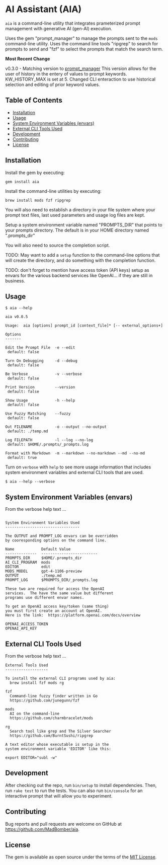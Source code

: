 # AI Assistant (AIA)

`aia` is a command-line utility that integrates prameterized prompt management with generative AI (gen-AI) execution.

Uses the gem "prompt_manager" to manage the prompts sent to the `mods` command-line utility.  Uses the command line tools "ripgrep" to search for prompts to send and "fzf" to select the prompts that match the search term.

**Most Recent Change**

v0.3.0 - Matching version to [prompt_manager](https://github.com/prompt_manager) This version allows for the user of history in the entery of values to prompt keywords.  KW_HISTORY_MAX is set at 5.  Changed CLI enteraction to use historical selection and editing of prior keyword values.


<!-- Tocer[start]: Auto-generated, don't remove. -->

## Table of Contents

  - [Installation](#installation)
  - [Usage](#usage)
  - [System Environment Variables (envars)](#system-environment-variables-envars)
  - [External CLI Tools Used](#external-cli-tools-used)
  - [Development](#development)
  - [Contributing](#contributing)
  - [License](#license)

<!-- Tocer[finish]: Auto-generated, don't remove. -->


## Installation

Install the gem by executing:

    gem install aia


Install the command-line utilities by executing:

    brew install mods fzf ripgrep

You will also need to establish a directory in your file system where your prompt text files, last used parameters and usage log files are kept.

Setup a system environment variable named "PROMPTS_DIR" that points to your prompts directory.  The default is in your HOME directory named ".prompts_dir"

You will also need to source the completion script.

TODO: May want to add a `setup` function to the command-line options that will create the directory, and do something with the completion function.

TODO: don't forget to mention have access token (API keys) setup as envars for the various backend services like OpenAI... if they are still in business.

## Usage

```text
$ aia --help

aia v0.0.5

Usage:  aia [options] prompt_id [context_file]* [-- external_options+]

Options
-------

Edit the Prompt File  -e --edit
 default: false

Turn On Debugging     -d --debug
 default: false

Be Verbose            -v --verbose
 default: false

Print Version         --version
 default: false

Show Usage            -h --help
 default: false

Use Fuzzy Matching    --fuzzy
 default: false

Out FILENAME          -o --output --no-output
 default: ./temp.md

Log FILEPATH          -l --log --no-log
 default: $HOME/.prompts/_prompts.log

Format with Markdown  -m --markdown --no-markdown --md --no-md
 default: true
```

Turn on `verbose` with `help` to see more usage information that includes system environment variables and external CLI tools that are used.

```text
$ aia --help --verbose
```

## System Environment Variables (envars)

From the verbose help text ...

```text

System Environment Variables Used
---------------------------------

The OUTPUT and PROMPT_LOG envars can be overridden
by cooresponding options on the command line.

Name            Default Value
--------------  -------------------------
PROMPTS_DIR     $HOME/.prompts_dir
AI_CLI_PROGRAM  mods
EDITOR          edit
MODS_MODEL      gpt-4-1106-preview
OUTPUT          ./temp.md
PROMPT_LOG      $PROMPTS_DIR/_prompts.log

These two are required for access the OpenAI
services.  The have the same value but different
programs use different envar names.

To get an OpenAI access key/token (same thing)
you must first create an account at OpenAI.
Here is the link:  https://platform.openai.com/docs/overview

OPENAI_ACCESS_TOKEN
OPENAI_API_KEY
```

## External CLI Tools Used

From the verbose help text ...

```text
External Tools Used
-------------------

To install the external CLI programs used by aia:
  brew install fzf mods rg

fzf
  Command-line fuzzy finder written in Go
  https://github.com/junegunn/fzf

mods
  AI on the command-line
  https://github.com/charmbracelet/mods

rg
  Search tool like grep and The Silver Searcher
  https://github.com/BurntSushi/ripgrep

A text editor whose executable is setup in the
system environment variable 'EDITOR' like this:

export EDITOR="subl -w"

```


## Development

After checking out the repo, run `bin/setup` to install dependencies. Then, run `rake test` to run the tests. You can also run `bin/console` for an interactive prompt that will allow you to experiment.

## Contributing

Bug reports and pull requests are welcome on GitHub at https://github.com/MadBomber/aia.

## License

The gem is available as open source under the terms of the [MIT License](https://opensource.org/licenses/MIT).

